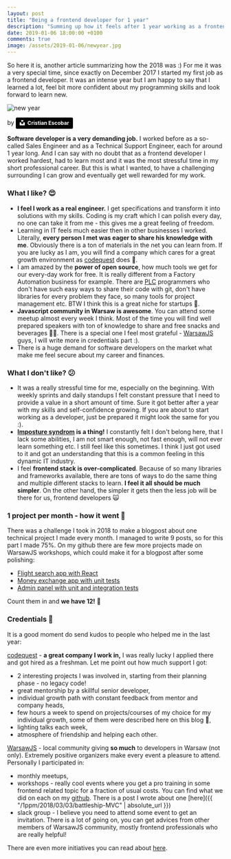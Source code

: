 ```yaml
---
layout: post
title: "Being a frontend developer for 1 year"
description: "Summing up how it feels after 1 year working as a frontend developer. Pros and cons + some credentials 🎉"
date: 2019-01-06 18:00:00 +0100
comments: true
image: /assets/2019-01-06/newyear.jpg
---
```


So here it is, another article summarizing how the 2018 was :) For me it was a very special time, since exactly on December 2017 I started my first job as a frontend developer. It was an intense year but I am happy to say that I learned a lot, feel bit more confident about my programming skills and look forward to learn new.

<div class="img-block">
    <img src="{{ "/assets/2019-01-06/newyear.jpg" | absolute_url }}" alt="new year">
    <p class="caption">
    by
    <a style="background-color:black;color:white;text-decoration:none;padding:4px 6px;font-family:-apple-system, BlinkMacSystemFont, &quot;San Francisco&quot;, &quot;Helvetica Neue&quot;, Helvetica, Ubuntu, Roboto, Noto, &quot;Segoe UI&quot;, Arial, sans-serif;font-size:12px;font-weight:bold;line-height:1.2;display:inline-block;border-radius:3px" href="https://unsplash.com/@cristian1?utm_medium=referral&amp;utm_campaign=photographer-credit&amp;utm_content=creditBadge" target="_blank" rel="noopener noreferrer" title="Download free do whatever you want high-resolution photos from Cristian Escobar"><span style="display:inline-block;padding:2px 3px"><svg xmlns="http://www.w3.org/2000/svg" style="height:12px;width:auto;position:relative;vertical-align:middle;top:-2px;fill:white" viewBox="0 0 32 32"><title>unsplash-logo</title><path d="M10 9V0h12v9H10zm12 5h10v18H0V14h10v9h12v-9z"></path></svg></span><span style="display:inline-block;padding:2px 3px">Cristian Escobar</span></a>
    </p>
</div>

**Software developer is a very demanding job.** I worked before as a so-called Sales Engineer and as a Technical Support Engineer, each for around 1 year long. And I can say with no doubt that as a frontend developer I worked hardest, had to learn most and it was the most stressful time in my short professional career. But this is what I wanted, to have a challenging surrounding I can grow and eventually get well rewarded for my work.

### What I like? 😍

- **I feel I work as a real engineer.** I get specifications and transform it into solutions with my skills. Coding is my craft which I can polish every day, no one can take it from me - this gives me a great feeling of freedom.
- Learning in IT feels much easier then in other businesses I worked. Literally, **every person I met was eager to share his knowledge with me**. Obviously there is a ton of materials in the net you can learn from. If you are lucky as I am, you will find a company which cares for a great growth environment as [codequest](https://codequest.com/) does 🎉.
- I am amazed by the **power of open source**, how much tools we get for our every-day work for free. It is really different from a Factory Automation business for example. There are [PLC](https://en.wikipedia.org/wiki/Programmable_logic_controller) programmers who don't have such easy ways to share their code with git, don't have libraries for every problem they face, so many tools for project management etc. BTW I think this is a great niche for startups 🚀.
- **Javascript community in Warsaw is awesome**. You can attend some meetup almost every week I think. Most of the time you will find well prepared speakers with ton of knowledge to share and free snacks and beverages 🍻🍕. There is a special one I feel most grateful - [WarsawJS](https://warsawjs.com/) guys, I will write more in credentials part :).
- There is a huge demand for software developers on the market what make me feel secure about my career and finances.

### What I don't like? 😕

- It was a really stressful time for me, especially on the beginning. With weekly sprints and daily standups I felt constant pressure that I need to provide a value in a short amount of time. Sure it got better after a year with my skills and self-confidence growing. If you are about to start working as a developer, just be prepared it might look the same for you :).
- **[Imposture syndrom](https://www.codingdojo.com/blog/programmer-imposter-syndrome/) is a thing!** I constantly felt I don't belong here, that I lack some abilities, I am not smart enough, not fast enough, will not ever learn something etc. I still feel like this sometimes. I think I just got used to it and got an understanding that this is a common feeling in this dynamic IT industry.
- I feel **frontend stack is over-complicated**. Because of so many libraries and frameworks available, there are tons of ways to do the same thing and multiple different stacks to learn. **I feel it all should be much simpler**. On the other hand, the simpler it gets then the less job will be there for us, frontend developers 🙀

### 1 project per month - how it went 🤔

There was a challenge I took in 2018 to make a blogpost about one technical project I made every month. I managed to write 9 posts, so for this part I made 75%. On my github there are few more projects made on WarsawJS workshops, which could make it for a blogpost after some polishing:

- [Flight search app with React](https://github.com/archiewald/warsawjs-workshop-20-flights-search)
- [Money exchange app with unit tests](https://github.com/archiewald/warsawjs-workshop-22-money-exchange)
- [Admin panel with unit and integration tests](https://github.com/archiewald/warsawjs-workshop-24-admin-panel)

Count them in and **we have 12!** 🚀

### Credentials 🙏

It is a good moment do send kudos to people who helped me in the last year:

[codequest](https://codequest.com/) - **a great company I work in,** I was really lucky I applied there and got hired as a freshman. Let me point out how much support I got:

- 2 interesting projects I was involved in, starting from their planning phase - no legacy code!
- great mentorship by a skillful senior developer,
- individual growth path with constant feedback from mentor and company heads,
- few hours a week to spend on projects/courses of my choice for my individual growth, some of them were described here on this blog 💪,
- lighting talks each week,
- atmosphere of friendship and helping each other.

[WarsawJS](https://warsawjs.com/) - local community giving **so much** to developers in Warsaw (not only). Extremely positive organizers make every event a pleasure to attend. Personally I participated in:

- monthly meetups,
- workshops - really cool events where you get a pro training in some frontend related topic for a fraction of usual costs. You can find what we did on each on my [github](https://github.com/archiewald?utf8=%E2%9C%93&tab=repositories&q=warsawjs&type=&language=). There is a post I wrote about one [here]({{ "/1ppm/2018/03/03/battleship-MVC" | absolute_url }})
- slack group - I believe you need to attend some event to get an invitation. There is a lot of going on, you can get advices from other members of WarsawJS community, mostly frontend professionals who are really helpful!

There are even more initiatives you can read about [here](https://warsawjs.com/about).
